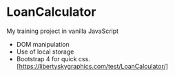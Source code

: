 # LoanCalculator

My training project in vanilla JavaScript

- DOM manipulation
- Use of local storage
- Bootstrap 4 for quick css.
  [https://libertyskygraphics.com/test/LoanCalculator/]
